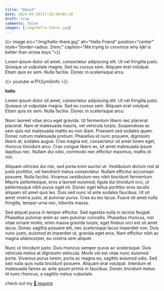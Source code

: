 ```yaml
---
title: "About"
date: 2024-05-20T17:55:59+05:30
draft: true
comments: false
images: [/img/hello-there.jpg]
---
```


{{< image src="/img/hello-there.jpg" alt="Hello Friend" position="center" style="border-radius: 2rem;" caption="Me trying to convince why _hjkl_ is better than _arrow keys_.">}}

Lorem ipsum dolor sit amet, consectetur adipiscing elit. Ut vel fringilla justo. Quisque ut vulputate magna. Sed eu cursus sem. Aliquam erat volutpat. Etiam quis ex sem. Nulla facilisi. Donec in scelerisque arcu.

{{< youtube w7Ft2ymGmfc >}}

**hello**

Lorem ipsum dolor sit amet, consectetur adipiscing elit. Ut vel fringilla justo. Quisque ut vulputate magna. Sed eu cursus sem. Aliquam erat volutpat. Etiam quis ex sem. Nulla facilisi. Donec in scelerisque arcu.

Nunc laoreet vitae arcu eget gravida. Ut fermentum libero nec placerat placerat. Nam et malesuada mauris, vel vehicula turpis. Suspendisse ac sem quis est malesuada mattis eu non diam. Praesent sed sodales quam. Donec rutrum malesuada pretium. Phasellus id nunc posuere, dignissim libero at, sodales augue. Cras magna est, consectetur sit amet lorem eget, rhoncus tincidunt arcu. Cras congue libero ex, sit amet malesuada ipsum dapibus nec. Nullam dui odio, commodo nec efficitur maximus, mattis id nisi.

Aliquam ultricies dui nisi, sed porta enim auctor ut. Vestibulum dictum nisl at justo porttitor, vel hendrerit metus consectetur. Nullam efficitur accumsan posuere. Nulla facilisi. Vivamus vestibulum nec nibh tincidunt fermentum. Mauris pellentesque, eros a laoreet euismod, ligula dui tincidunt orci, ut pellentesque nibh purus eget mi. Donec eget tellus porttitor eros iaculis aliquam sit amet quis leo. Duis sed nunc id ante sodales faucibus. Ut sit amet viverra justo, at pulvinar purus. Cras eu leo lacus. Fusce sit amet nulla fringilla, tempor urna nec, lobortis massa.

Sed aliquet purus in tempor efficitur. Sed egestas nulla in lacinia feugiat. Phasellus pulvinar enim ac sem pulvinar convallis. Phasellus rhoncus, nisl vitae ornare mollis, enim massa gravida turpis, eget finibus orci est sit amet lacus. Donec sagittis posuere elit, nec scelerisque lacus imperdiet non. Duis nunc justo, euismod et imperdiet ut, gravida eget eros. Nam efficitur nibh ac magna ullamcorper, eu viverra sem aliquet.

Nunc ut tincidunt justo. Duis rhoncus semper purus ac scelerisque. Duis vehicula metus at dignissim vehicula. Morbi vel est vitae nunc euismod porta. Vivamus purus lorem, porta ac magna eu, sagittis euismod odio. Sed sed nulla quis nulla tincidunt posuere. Aliquam erat volutpat. Interdum et malesuada fames ac ante ipsum primis in faucibus. Donec tincidunt metus id nunc rhoncus, a sagittis metus vulputate.

check out my [📄 resume](/files/Abhinav_Borah_SWE_Resume.pdf)
